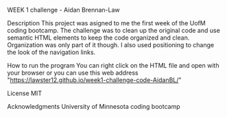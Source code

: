 WEEK 1 challenge - Aidan Brennan-Law

Description
This project was asigned to me the first week of the UofM coding bootcamp. The challenge was to clean up the original code and use semantic HTML elements to keep the code organized and clean. Organization was only part of it though. I also used positioning to change the look of the navigation links.

How to run the program
You can right click on the HTML file and open with your browser or you can use this web address "https://lawster12.github.io/week1-challenge-code-AidanBL/"

License
MIT


Acknowledgments
University of Minnesota coding bootcamp
